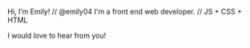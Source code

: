 Hi, I’m Emily! // @emily04
I'm a front end web developer. // JS + CSS + HTML

I would love to hear from you!
